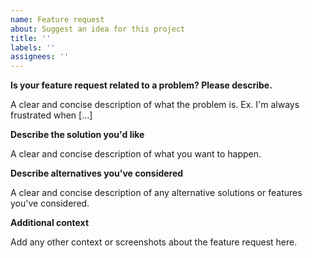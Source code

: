 ```yaml
---
name: Feature request
about: Suggest an idea for this project
title: ''
labels: ''
assignees: ''
---
```


**Is your feature request related to a problem? Please describe.**

A clear and concise description of what the problem is. Ex. I'm always
frustrated when [...]

**Describe the solution you'd like**

A clear and concise description of what you want to happen.

**Describe alternatives you've considered**

A clear and concise description of any alternative solutions or
features you've considered.

**Additional context**

Add any other context or screenshots about the feature request here.
